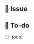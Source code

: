 ## 📌 Issue

<!-- 이슈 번호화 함께 이슈에 대해 간략하게 설명해주세요 -->

## 📝 To-do

<!-- 진행할 작업에 대해 적어주세요 -->

- [ ]  todo!
